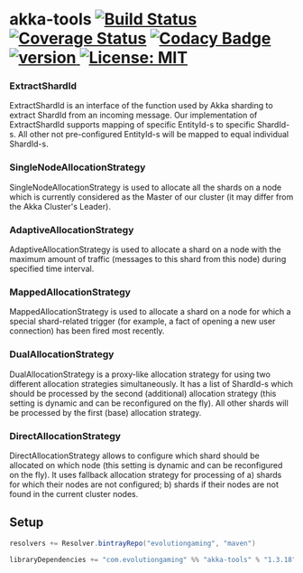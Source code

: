 # akka-tools [![Build Status](https://travis-ci.org/evolution-gaming/akka-tools.svg)](https://travis-ci.org/evolution-gaming/akka-tools) [![Coverage Status](https://coveralls.io/repos/evolution-gaming/akka-tools/badge.svg)](https://coveralls.io/r/evolution-gaming/akka-tools) [![Codacy Badge](https://api.codacy.com/project/badge/Grade/c714d1663a2c4e40bcbf868d1d2260cc)](https://www.codacy.com/app/evolution-gaming/akka-tools?utm_source=github.com&amp;utm_medium=referral&amp;utm_content=evolution-gaming/akka-tools&amp;utm_campaign=Badge_Grade) [ ![version](https://api.bintray.com/packages/evolutiongaming/maven/akka-tools/images/download.svg) ](https://bintray.com/evolutiongaming/maven/akka-tools/_latestVersion) [![License: MIT](https://img.shields.io/badge/License-MIT-yellowgreen.svg)](https://opensource.org/licenses/MIT)

### ExtractShardId
ExtractShardId is an interface of the function used by Akka sharding to extract ShardId from an incoming message.
Our implementation of ExtractShardId supports mapping of specific EntityId-s to specific ShardId-s. 
All other not pre-configured EntityId-s will be mapped to equal individual ShardId-s.

### SingleNodeAllocationStrategy
SingleNodeAllocationStrategy is used to allocate all the shards on a node which is currently considered as the Master of our cluster (it may differ from the Akka Cluster's Leader).

### AdaptiveAllocationStrategy
AdaptiveAllocationStrategy is used to allocate a shard on a node with the maximum amount of traffic (messages to this shard from this node) during specified time interval.

### MappedAllocationStrategy
MappedAllocationStrategy is used to allocate a shard on a node for which a special shard-related trigger 
(for example, a fact of opening a new user connection) has been fired most recently.

### DualAllocationStrategy
DualAllocationStrategy is a proxy-like allocation strategy for using two different allocation strategies simultaneously.
It has a list of ShardId-s which should be processed by the second (additional) allocation strategy (this setting is dynamic and can be reconfigured on the fly).
All other shards will be processed by the first (base) allocation strategy.

### DirectAllocationStrategy
DirectAllocationStrategy allows to configure which shard should be allocated on which node (this setting is dynamic and can be reconfigured on the fly).
It uses fallback allocation strategy for processing of 
a) shards for which their nodes are not configured;
b) shards if their nodes are not found in the current cluster nodes.

## Setup

```scala
resolvers += Resolver.bintrayRepo("evolutiongaming", "maven")

libraryDependencies += "com.evolutiongaming" %% "akka-tools" % "1.3.18"
```
